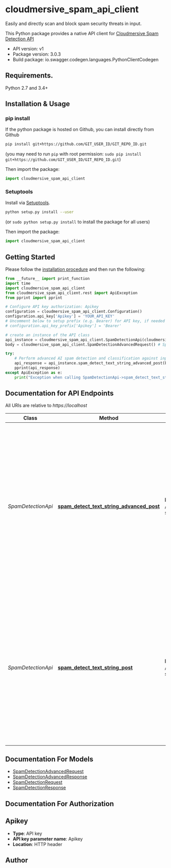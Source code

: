 # cloudmersive_spam_api_client
Easily and directly scan and block spam security threats in input.

This Python package provides a native API client for [Cloudmersive Spam Detection API](https://cloudmersive.com/spam-detection-api)

- API version: v1
- Package version: 3.0.3
- Build package: io.swagger.codegen.languages.PythonClientCodegen

## Requirements.

Python 2.7 and 3.4+

## Installation & Usage
### pip install

If the python package is hosted on Github, you can install directly from Github

```sh
pip install git+https://github.com/GIT_USER_ID/GIT_REPO_ID.git
```
(you may need to run `pip` with root permission: `sudo pip install git+https://github.com/GIT_USER_ID/GIT_REPO_ID.git`)

Then import the package:
```python
import cloudmersive_spam_api_client 
```

### Setuptools

Install via [Setuptools](http://pypi.python.org/pypi/setuptools).

```sh
python setup.py install --user
```
(or `sudo python setup.py install` to install the package for all users)

Then import the package:
```python
import cloudmersive_spam_api_client
```

## Getting Started

Please follow the [installation procedure](#installation--usage) and then run the following:

```python
from __future__ import print_function
import time
import cloudmersive_spam_api_client
from cloudmersive_spam_api_client.rest import ApiException
from pprint import pprint

# Configure API key authorization: Apikey
configuration = cloudmersive_spam_api_client.Configuration()
configuration.api_key['Apikey'] = 'YOUR_API_KEY'
# Uncomment below to setup prefix (e.g. Bearer) for API key, if needed
# configuration.api_key_prefix['Apikey'] = 'Bearer'

# create an instance of the API class
api_instance = cloudmersive_spam_api_client.SpamDetectionApi(cloudmersive_spam_api_client.ApiClient(configuration))
body = cloudmersive_spam_api_client.SpamDetectionAdvancedRequest() # SpamDetectionAdvancedRequest | Spam detection request (optional)

try:
    # Perform advanced AI spam detection and classification against input text string.  Analyzes input content as well as embedded URLs with AI deep learnign to detect spam, phishing and other unsafe content.  Uses 25-100 API calls depending on model selected.
    api_response = api_instance.spam_detect_text_string_advanced_post(body=body)
    pprint(api_response)
except ApiException as e:
    print("Exception when calling SpamDetectionApi->spam_detect_text_string_advanced_post: %s\n" % e)

```

## Documentation for API Endpoints

All URIs are relative to *https://localhost*

Class | Method | HTTP request | Description
------------ | ------------- | ------------- | -------------
*SpamDetectionApi* | [**spam_detect_text_string_advanced_post**](docs/SpamDetectionApi.md#spam_detect_text_string_advanced_post) | **POST** /spam/detect/text-string/advanced | Perform advanced AI spam detection and classification against input text string.  Analyzes input content as well as embedded URLs with AI deep learnign to detect spam, phishing and other unsafe content.  Uses 25-100 API calls depending on model selected.
*SpamDetectionApi* | [**spam_detect_text_string_post**](docs/SpamDetectionApi.md#spam_detect_text_string_post) | **POST** /spam/detect/text-string | Perform AI spam detection and classification against input text string.  Analyzes input content as well as embedded URLs with AI deep learnign to detect spam, phishing and other unsafe content.  Uses 25-75 API calls depending on model selected.


## Documentation For Models

 - [SpamDetectionAdvancedRequest](docs/SpamDetectionAdvancedRequest.md)
 - [SpamDetectionAdvancedResponse](docs/SpamDetectionAdvancedResponse.md)
 - [SpamDetectionRequest](docs/SpamDetectionRequest.md)
 - [SpamDetectionResponse](docs/SpamDetectionResponse.md)


## Documentation For Authorization


## Apikey

- **Type**: API key
- **API key parameter name**: Apikey
- **Location**: HTTP header


## Author



